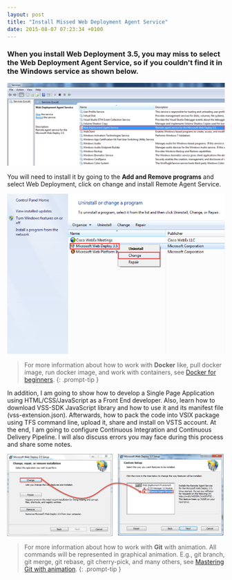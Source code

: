```yaml
---
layout: post
title: "Install Missed Web Deployment Agent Service"
date: 2015-08-07 07:23:34 +0100
---
```


### When you install Web Deployment 3.5, you may miss to select the Web Deployment Agent Service, so if you couldn\'t find it in the Windows service as shown below.

[![Web Deployment Agent Service](/assets/images/2015/08/web-deployment-agent-service.png)](/assets/images/2015/08/web-deployment-agent-service.png)


You will need to install it by going to the **Add and Remove programs** and select Web Deployment, click on change and install Remote Agent Service.

[![Microsoft Web Deploy change](/assets/images/2015/08/microsoft-web-deploy-change.png)](/assets/images/2015/08/microsoft-web-deploy-change.png)


>For more information about how to work with **Docker** like, pull docker image, run docker image, and work with containers, see [Docker for beginners](https://mohamedradwan.com/posts/docker-for-beginners-step-by-step-tutorial/).
{: .prompt-tip }

In addition, I am going to show how to develop a Single Page Application using HTML/CSS/JavaScript as a Front End developer. Also, learn how to download VSS-SDK JavaScript library and how to use it and its manifest file (vss-extension.json). Afterwards, how to pack the code into VSIX package using TFS command line, upload it, share and install on VSTS account. At the end, I am going to configure Continuous Integration and Continuous Delivery Pipeline. I will also discuss errors you may face during this process and share some notes.

[![Select Remote Agent Service](/assets/images/2015/08/select-remote-agent-service.png)](/assets/images/2015/08/select-remote-agent-service.png)


>For more information about how to work with **Git** with animation. All commands will be represented in graphical animation. E.g., git branch, git merge, git rebase, git cherry-pick, and many others, see [Mastering Git with animation](https://mohamedradwan.com/posts/mastering-git-from-beginner-to-advanced-step-by-step-with-graphical-animation-commands/).
{: .prompt-tip }
